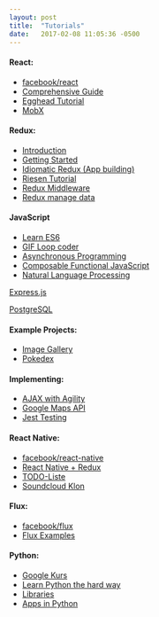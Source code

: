 ```yaml
--- 
layout: post 
title:  "Tutorials" 
date:   2017-02-08 11:05:36 -0500  
---
```


<div>
<h4>React:</h4>
<ul>
  <li><a href='https://facebook.github.io/react/' target="_blank">facebook/react</a></li>
  <li><a href='https://tylermcginnis.com/reactjs-tutorial-a-comprehensive-guide-to-building-apps-with-react/' target="_blank">Comprehensive Guide</a></li>
  <li><a href='https://egghead.io/courses/react-fundamentals' target="_blank">Egghead Tutorial</a></li>
  <li><a href='https://egghead.io/courses/manage-complex-state-in-react-apps-with-mobx' target="_blank">MobX</a></li>
</ul>
</div>

<div>
<h4>Redux:</h4>
<ul>
  <li><a href='http://redux.js.org/docs/introduction/Motivation.html' target="_blank">Introduction</a></li>
  
  <li><a href='https://egghead.io/courses/getting-started-with-redux' target="_blank">Getting Started</a></li>
  
  <li><a href='https://egghead.io/courses/building-react-applications-with-idiomatic-redux' target="_blank">Idiomatic Redux (App building)</a></li>

  <li><a href='http://teropa.info/blog/2015/09/10/full-stack-redux-tutorial.html' target="_blank">Riesen Tutorial</a></li>

  <li><a href='https://www.codementor.io/vkarpov/beginner-s-guide-to-redux-middleware-du107uyud' target="_blank">Redux Middleware</a></li>

  <li><a href='https://www.codementor.io/vijayst/react-app-with-redux-to-manage-data-flows-du10884g9' target="_blank">Redux manage data</a></li>
</ul>
</div>

<div>
<h4>JavaScript</h4>
<ul>
  <li><a href='https://egghead.io/courses/learn-es6-ecmascript-2015' target="_blank">Learn ES6</a></li>
  <li><a href='https://egghead.io/courses/gif-loop-coder-for-creating-animation' target="_blank">GIF Loop coder</a></li>
  <li><a href='https://egghead.io/courses/mastering-asynchronous-programming-the-end-of-the-loop' target="_blank">Asynchronous Programming</a></li>
  <li><a href='https://egghead.io/courses/professor-frisby-introduces-composable-functional-javascript' target="_blank">Composable Functional JavaScript</a></li>
  <li><a href='https://egghead.io/courses/natural-language-processing-in-javascript-with-natural' target="_blank">Natural Language Processing</a></li>
</ul>
<p><a href='https://egghead.io/courses/getting-started-with-express-js' target="_blank">Express.js</a></p>
<p><a href='https://egghead.io/courses/get-started-with-postgresql' target="_blank">PostgreSQL</a></p>
</div>

<div>
<h4>Example Projects:</h4>
<ul>
  <li><a href='https://www.codementor.io/christiannwamba/build-a-react-image-gallery-with-cloudinary-xh1cekno3' target="_blank">Image Gallery</a></li>

  <li><a href='https://www.codementor.io/bhargavponnapalli/building-a-pokedex-with-react-1-gdxwr8wee' target="_blank">Pokedex</a></li>
</ul>
</div>

<div>
<h4>Implementing:</h4>
<ul>
  <li><a href='https://www.codementor.io/rowland/handling-ajax-in-your-react-application-with-agility-0-du10866vz' target="_blank">AJAX with Agility</a></li>

  <li><a href='https://www.codementor.io/thomastuts/integrate-google-maps-api-react-refs-du10842zd' target="_blank">Google Maps API</a></li>

  <li><a href='https://www.codementor.io/pkodmad/dom-testing-react-application-jest-k4ll4f8sd' target="_blank">Jest Testing</a></li>
</ul>
</div>

<div>
<h4>React Native:</h4>
<ul>
  <li><a href='http://facebook.github.io/react-native/' target="_blank">facebook/react-native</a></li>

  <li><a href='http://www.reactnative.com/getting-started-with-react-native-and-redux/' target="_blank">React Native + Redux</a></li>

  <li><a href='http://blog.thebakery.io/todomvc-with-react-native-and-redux/' target="_blank">TODO-Liste</a></li>

  <li><a href='https://wiredcraft.com/blog/native-soundcloud-android-app/' target="_blank">Soundcloud Klon</a></li>
</ul>
</div>

<div>
<h4>Flux:</h4>
<ul>
  <li><a href='https://facebook.github.io/flux/' target="_blank">facebook/flux</a></li>

  <li><a href='https://github.com/facebook/flux/tree/master/examples' target="_blank">Flux Examples</a></li>
</ul>  
</div>

<div>
<h4>Python:</h4>
<ul>
  <li><a href='https://developers.google.com/edu/python/' target="_blank">Google Kurs</a></li>
  <li><a href='https://learnpythonthehardway.org/book/' target="_blank">Learn Python the hard way</a></li>
  <li><a href='https://learnpythonthehardway.org/book/next.html' target="_blank">Libraries</a></li>
  <li><a href='https://de.udacity.com/course/developing-scalable-apps-in-python--ud858/' target="_blank">Apps in Python</a></li>
</ul>
</div>
